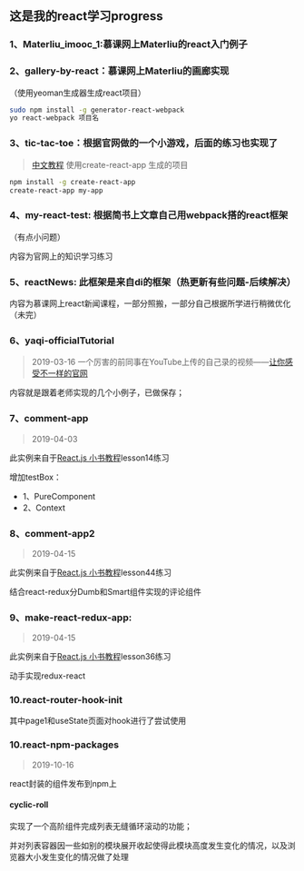 ## 这是我的react学习progress

### 1、Materliu_imooc_1:慕课网上Materliu的react入门例子
### 2、gallery-by-react：慕课网上Materliu的画廊实现
（使用yeoman生成器生成react项目）

```bash
sudo npm install -g generator-react-webpack
yo react-webpack 项目名
```
### 3、tic-tac-toe：根据官网做的一个小游戏，后面的练习也实现了
> [中文教程](http://www.css88.com/react/tutorial/tutorial.html)
使用create-react-app 生成的项目

```bash
npm install -g create-react-app
create-react-app my-app
```
### 4、my-react-test: 根据简书上文章自己用webpack搭的react框架
（有点小问题）

内容为官网上的知识学习练习

### 5、reactNews: 此框架是来自di的框架（热更新有些问题-后续解决）

内容为慕课网上react新闻课程，一部分照搬，一部分自己根据所学进行稍微优化（未完）

### 6、yaqi-officialTutorial
> 2019-03-16
一个厉害的前同事在YouTube上传的自己录的视频——[让你感受不一样的官网](https://www.youtube.com/channel/UCjkEwdL2bqD8mHNkN0aXL1w)

内容就是跟着老师实现的几个小例子，已做保存；

### 7、comment-app
> 2019-04-03

此实例来自于[React.js 小书教程](http://huziketang.mangojuice.top/books/react/lesson14)lesson14练习

增加testBox：
* 1、PureComponent
* 2、Context

### 8、comment-app2
> 2019-04-15

此实例来自于[React.js 小书教程](http://huziketang.mangojuice.top/books/react/lesson44)lesson44练习

结合react-redux分Dumb和Smart组件实现的评论组件

### 9、make-react-redux-app:
> 2019-04-15

此实例来自于[React.js 小书教程](http://huziketang.mangojuice.top/books/react/lesson36)lesson36练习

动手实现redux-react

### 10.react-router-hook-init

其中page1和useState页面对hook进行了尝试使用


### 10.react-npm-packages
> 2019-10-16

react封装的组件发布到npm上

#### cyclic-roll

实现了一个高阶组件完成列表无缝循环滚动的功能；

并对列表容器因一些如别的模块展开收起使得此模块高度发生变化的情况，以及浏览器大小发生变化的情况做了处理